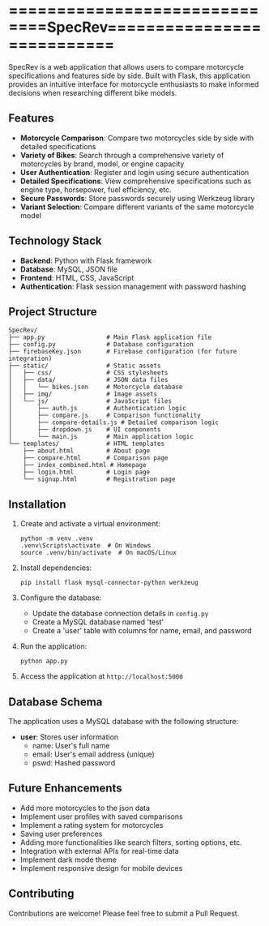 # ==============================SpecRev===========================

SpecRev is a web application that allows users to compare motorcycle specifications and features side by side. Built with Flask, this application provides an intuitive interface for motorcycle enthusiasts to make informed decisions when researching different bike models.

## Features

- **Motorcycle Comparison**: Compare two motorcycles side by side with detailed specifications
- **Variety of Bikes**: Search through a comprehensive variety of motorcycles by brand, model, or engine capacity
- **User Authentication**: Register and login using secure authentication
- **Detailed Specifications**: View comprehensive specifications such as engine type, horsepower, fuel efficiency, etc.
- **Secure Passwords**: Store passwords securely using Werkzeug library
- **Variant Selection**: Compare different variants of the same motorcycle model

## Technology Stack

- **Backend**: Python with Flask framework
- **Database**: MySQL, JSON file
- **Frontend**: HTML, CSS, JavaScript
- **Authentication**: Flask session management with password hashing

## Project Structure

```
SpecRev/
├── app.py                 # Main Flask application file
├── config.py              # Database configuration
├── firebaseKey.json       # Firebase configuration (for future integration)
├── static/                # Static assets
│   ├── css/               # CSS stylesheets
│   ├── data/              # JSON data files
│   │   └── bikes.json     # Motorcycle database
│   ├── img/               # Image assets
│   └── js/                # JavaScript files
│       ├── auth.js        # Authentication logic
│       ├── compare.js     # Comparison functionality
│       ├── compare-details.js # Detailed comparison logic
│       ├── dropdown.js    # UI components
│       └── main.js        # Main application logic
└── templates/             # HTML templates
    ├── about.html         # About page
    ├── compare.html       # Comparison page
    ├── index_combined.html # Homepage
    ├── login.html         # Login page
    └── signup.html        # Registration page
```

## Installation


1. Create and activate a virtual environment:
   ```
   python -m venv .venv
   .venv\Scripts\activate  # On Windows
   source .venv/bin/activate  # On macOS/Linux
   ```

2. Install dependencies:
   ```
   pip install flask mysql-connector-python werkzeug
   ```

3. Configure the database:
   - Update the database connection details in `config.py`
   - Create a MySQL database named 'test'
   - Create a 'user' table with columns for name, email, and password

4. Run the application:
   ```
   python app.py
   ```

5. Access the application at `http://localhost:5000`

## Database Schema

The application uses a MySQL database with the following structure:

- **user**: Stores user information
  - name: User's full name
  - email: User's email address (unique)
  - pswd: Hashed password

## Future Enhancements

- Add more motorcycles to the json data
- Implement user profiles with saved comparisons
- Implement a rating system for motorcycles
- Saving user preferences
- Adding more functionalities like search filters, sorting options, etc.
- Integration with external APIs for real-time data
- Implement dark mode theme
- Implement responsive design for mobile devices

## Contributing

Contributions are welcome! Please feel free to submit a Pull Request.

